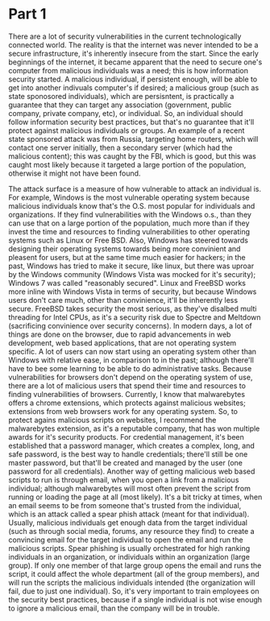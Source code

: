 # Part 1
There are a lot of security vulnerabilities in the current technologically connected world. The reality is that the internet was never intended to be a secure infrastructure, it's inherently insecure from the start. Since the early beginnings of the internet, it became apparent that the need to secure one's computer from malicious individuals was a need; this is how information security started. A malicious individual, if persistent enough, will be able to get into another indivuals computer's if desired; a malicious group (such as state sponosored individuals), which are persisntent, is practically a guarantee that they can target any association (government, public company, private company, etc), or individual. So, an individual should follow information security best practices, but that's no guarantee that it'll protect against malicious individuals or groups. An example of a recent state sponsored attack was from Russia, targeting home routers, which will contact one server initially, then a secondary server (which had the malicious content); this was caught by the FBI, which is good, but this was caught most likely because it targeted a large portion of the population, otherwise it might not have been found.   

The attack surface is a measure of how vulnerable to attack an individual is. For example, Windows is the most vulnerable operating system because malicious individuals know that's the O.S. most popular for individuals and organizations. If they find vulnerabilities with the Windows o.s., than they can use that on a large portion of the population, much more than if they invest the time and resources to finding vulnerabilities to other operating systems such as Linux or Free BSD. Also, Windows has steered towards designing their operating systems towards being more convinient and pleasent for users, but at the same time much easier for hackers; in the past, Windows has tried to make it secure, like linux, but there was uproar by the Windows community (Windows Vista was mocked for it's security); Windows 7 was called "reasonably secured". Linux and FreeBSD works more inline with Windows Vista in terms of security, but because Windows users don't care much, other than convinience, it'll be inherently less secure. FreeBSD takes security the most serious, as they've disalbed multi threading for Intel CPUs, as it's a security risk due to Spectre and Meltdown (sacrificing convinience over security concerns). In modern days, a lot of things are done on the browser, due to rapid advancements in web development, web based applications, that are not operating system specific. A lot of users can now start using an operating system other than Windows with relative ease, in comparison to in the past; although there'll have to bee some learning to be able to do administrative tasks. Because vulnerabilities for browsers don't depend on the operating system of use, there are a lot of malicious users that spend their time and resources to finding vulnerabilities of browsers. Currently, I know that malwarebytes offers a chrome extensions, which protects against malicious websites; extensions from web browsers work for any operating system. So, to protect agains malicious scripts on websites, I recommend the malwarebytes extension, as it's a reputable company, that has won multiple awards for it's security products. For credential management, it's been established that a password manager, which creates a complex, long, and safe password, is the best way to handle credentials; there'll still be one master password, but that'll be created and managed by the user (one password for all credentials). Another way of getting malicious web based scripts to run is through email, when you open a link from a malicious individual; although malwarebytes will most often prevent the script from running or loading the page at all (most likely). It's a bit tricky at times, when an email seems to be from someone that's trusted from the individual, which is an attack called a spear phish attack (meant for that individual). Usually, malicious individuals get enough data from the target individual (such as through social media, forums, any resource they find) to create a convincing email for the target individual to open the email and run the malicious scripts. Spear phishing is usually orchestrated for high ranking individuals in an organization, or individuals within an organization (large group). If only one member of that large group opens the email and runs the script, it could affect the whole department (all of the group members), and will run the scripts the malicious individuals intended (the organization will fail, due to just one individual). So, it's very important to train employees on the security best practices, because if a single individual is not wise enough to ignore a malicious email, than the company will be in trouble. 